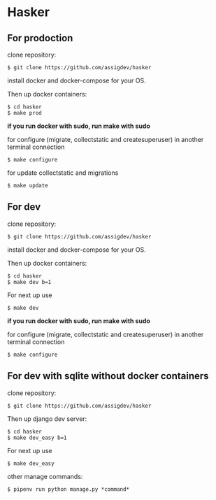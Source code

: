 # Hasker

## For prodoction

clone repository:

    $ git clone https://github.com/assigdev/hasker
    
install docker and docker-compose for your OS.



Then up docker containers:
  
    $ cd hasker
    $ make prod

**if you run docker with sudo, run make with sudo**
    
    
for configure (migrate, collectstatic and createsuperuser) in another terminal connection

    $ make configure
    

for update collectstatic and migrations

    $ make update

## For dev

clone repository:

    $ git clone https://github.com/assigdev/hasker
    
install docker and docker-compose for your OS.

Then up docker containers:

    $ cd hasker
    $ make dev b=1
    

For next up use

    $ make dev

**if you run docker with sudo, run make with sudo**

    
for configure (migrate, collectstatic and createsuperuser) in another terminal connection

    $ make configure

## For dev with sqlite without docker containers

clone repository:

    $ git clone https://github.com/assigdev/hasker
    
Then up django dev server:

    $ cd hasker
    $ make dev_easy b=1
    
For next up use
    
    $ make dev_easy

other manage commands:

    $ pipenv run python manage.py *command*

    